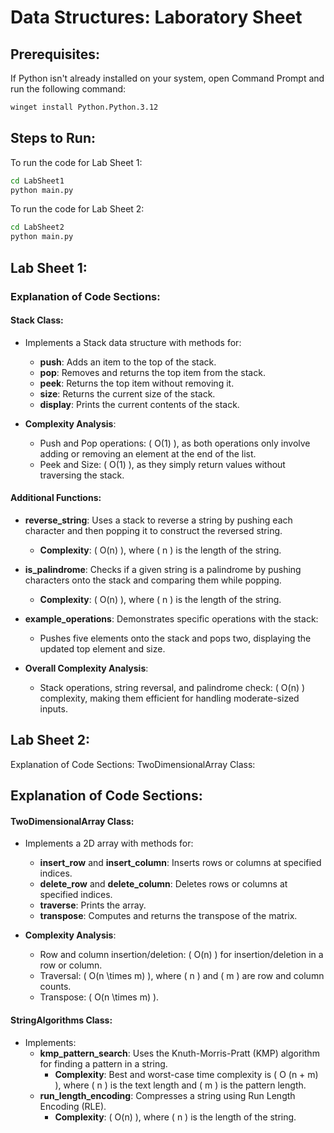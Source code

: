 # Data Structures: Laboratory Sheet

## Prerequisites:
If Python isn't already installed on your system, open Command Prompt and run the following command:
```bash
winget install Python.Python.3.12
```


## Steps to Run:
To run the code for Lab Sheet 1:
```bash
cd LabSheet1
python main.py
```
To run the code for Lab Sheet 2:
```bash
cd LabSheet2
python main.py
```
## Lab Sheet 1:
### Explanation of Code Sections:

#### Stack Class:
- Implements a Stack data structure with methods for:
  - **push**: Adds an item to the top of the stack.
  - **pop**: Removes and returns the top item from the stack.
  - **peek**: Returns the top item without removing it.
  - **size**: Returns the current size of the stack.
  - **display**: Prints the current contents of the stack.

- **Complexity Analysis**:
  - Push and Pop operations: \( O(1) \), as both operations only involve adding or removing an element at the end of the list.
  - Peek and Size: \( O(1) \), as they simply return values without traversing the stack.

#### Additional Functions:

- **reverse_string**: Uses a stack to reverse a string by pushing each character and then popping it to construct the reversed string.
  - **Complexity**: \( O(n) \), where \( n \) is the length of the string.

- **is_palindrome**: Checks if a given string is a palindrome by pushing characters onto the stack and comparing them while popping.
  - **Complexity**: \( O(n) \), where \( n \) is the length of the string.

- **example_operations**: Demonstrates specific operations with the stack:
  - Pushes five elements onto the stack and pops two, displaying the updated top element and size.

- **Overall Complexity Analysis**:
  - Stack operations, string reversal, and palindrome check: \( O(n) \) complexity, making them efficient for handling moderate-sized inputs.


## Lab Sheet 2:
Explanation of Code Sections:
TwoDimensionalArray Class:

## Explanation of Code Sections:

#### TwoDimensionalArray Class:
- Implements a 2D array with methods for:
  - **insert_row** and **insert_column**: Inserts rows or columns at specified indices.
  - **delete_row** and **delete_column**: Deletes rows or columns at specified indices.
  - **traverse**: Prints the array.
  - **transpose**: Computes and returns the transpose of the matrix.

- **Complexity Analysis**:
  - Row and column insertion/deletion: \( O(n) \) for insertion/deletion in a row or column.
  - Traversal: \( O(n \times m) \), where \( n \) and \( m \) are row and column counts.
  - Transpose: \( O(n \times m) \).

#### StringAlgorithms Class:
- Implements:
  - **kmp_pattern_search**: Uses the Knuth-Morris-Pratt (KMP) algorithm for finding a pattern in a string.
    - **Complexity**: Best and worst-case time complexity is \( O (n + m) \), where \( n \) is the text length and \( m \) is the pattern length.
  - **run_length_encoding**: Compresses a string using Run Length Encoding (RLE).
    - **Complexity**: \( O(n) \), where \( n \) is the length of the string.
